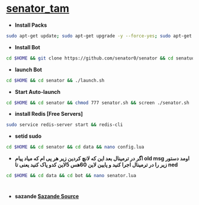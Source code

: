 # [senator_tam](https://telegram.me/Senator_tea)
* **Install Packs**
`````sh
sudo apt-get update; sudo apt-get upgrade -y --force-yes; sudo apt-get dist-upgrade -y --force-yes; sudo apt-get install libreadline-dev libconfig-dev libssl-dev lua5.2 liblua5.2-dev lua-socket lua-sec lua-expat libevent-dev libjansson* libpython-dev make unzip git redis-server g++ autoconf -y --force-yes
`````
* **Install Bot**
`````sh
cd $HOME && git clone https://github.com/senator0/senator && cd senatuo && chmod +x launch.sh && ./launch.sh install && ./launch.sh
`````
* **launch Bot**
`````sh
cd $HOME && cd senator && ./launch.sh
`````
* **Start Auto-launch**
`````sh
cd $HOME && cd senator && chmod 777 senator.sh && screen ./senator.sh
`````
* **install Redis [Free Servers]**
`````sh
sudo service redis-server start && redis-cli
`````
* **setid sudo**
`````sh
cd $HOME && cd senator && cd data && nano config.lua
`````
* **اگر در ترمینال بعد این که لانچ کردین زیر هر پی ام که میاد پیام old msg اومد دستور زیر را در ترمینال اجرا کنید و پایین لاین 60هس 5لاین کدو پاک کنید یعنی تا ned**
`````sh
cd $HOME && cd data && cd bot && nano senator.lua
`````
#
* **sazande  [Sazande Source](https://t.me/Lv_t_m)**
